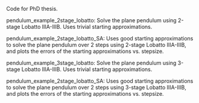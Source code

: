 Code for PhD thesis.

pendulum_example_2stage_lobatto: Solve the plane pendulum using 2-stage Lobatto IIIA-IIIB.  Uses trivial starting approximations.

pendulum_example_2stage_lobatto_SA: Uses good starting approximations to solve the plane pendulum over 2 steps using 2-stage Lobatto IIIA-IIIB, and plots the errors of the starting approximations vs. stepsize.

pendulum_example_3stage_lobatto: Solve the plane pendulum using 3-stage Lobatto IIIA-IIIB.  Uses trivial starting approximations.

pendulum_example_2stage_lobatto_SA: Uses good starting approximations to solve the plane pendulum over 2 steps using 3-stage Lobatto IIIA-IIIB, and plots the errors of the starting approximations vs. stepsize.

